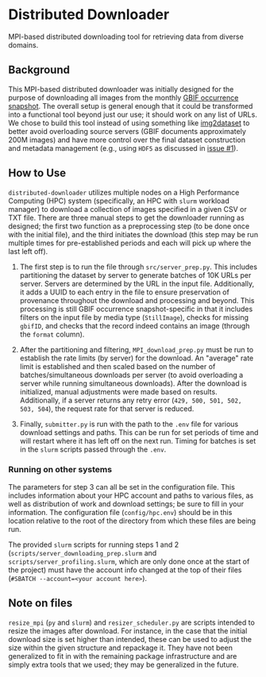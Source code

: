# Distributed Downloader
MPI-based distributed downloading tool for retrieving data from diverse domains.

## Background

This MPI-based distributed downloader was initially designed for the purpose of downloading all images from the monthly [GBIF occurrence snapshot](https://www.gbif.org/occurrence-snapshots). The overall setup is general enough that it could be transformed into a functional tool beyond just our use; it should work on any list of URLs. We chose to build this tool instead of using something like [img2dataset](https://github.com/rom1504/img2dataset) to better avoid overloading source servers (GBIF documents approximately 200M images) and have more control over the final dataset construction and metadata management (e.g., using `HDF5` as discussed in [issue #1](https://github.com/Imageomics/distributed-downloader/issues/1)). 


## How to Use

`distributed-downloader` utilizes multiple nodes on a High Performance Computing (HPC) system (specifically, an HPC with `slurm` workload manager) to download a collection of images specified in a given CSV or TXT file. There are three manual steps to get the downloader running as designed; the first two function as a preprocessing step (to be done once with the initial file), and the third initiates the download (this step may be run multiple times for pre-established periods and each will pick up where the last left off).

1. The first step is to run the file through `src/server_prep.py`. This includes partitioning the dataset by server to generate batches of 10K URLs per server. Servers are determined by the URL in the input file. Additionally, it adds a UUID to each entry in the file to ensure preservation of provenance throughout the download and processing and beyond. This processing is still GBIF occurrence snapshot-specific in that it includes filters on the input file by media type (`StillImage`), checks for missing `gbifID`, and checks that the record indeed contains an image (through the `format` column).

2. After the partitioning and filtering, `MPI_download_prep.py` must be run to establish the rate limits (by server) for the download. An "average" rate limit is established and then scaled based on the number of batches/simultaneous downloads per server (to avoid overloading a server while running simultaneous downloads). After the download is initialized, manual adjustments were made based on results. Additionally, if a server returns any retry error (`429, 500, 501, 502, 503, 504`), the request rate for that server is reduced.

3. Finally, `submitter.py` is run with the path to the `.env` file for various download settings and paths. This can be run for set periods of time and will restart where it has left off on the next run. Timing for batches is set in the `slurm` scripts passed through the `.env`.


### Running on other systems

The parameters for step 3 can all be set in the configuration file. This includes information about your HPC account and paths to various files, as well as distribution of work and download settings; be sure to fill in your information. 
The configuration file (`config/hpc.env`) should be in this location relative to the root of the directory from which these files are being run. 

The provided `slurm` scripts for running steps 1 and 2 (`scripts/server_downloading_prep.slurm` and `scripts/server_profiling.slurm`, which are only done once at the start of the project) must have the account info changed at the top of their files (`#SBATCH --account=<your account here>`).


## Note on files

`resize_mpi` (`py` and `slurm`) and `resizer_scheduler.py` are scripts intended to resize the images after download. For instance, in the case that the initial download size is set higher than intended, these can be used to adjust the size within the given structure and repackage it. They have not been generalized to fit in with the remaining package infrastructure and are simply extra tools that we used; they may be generalized in the future.
